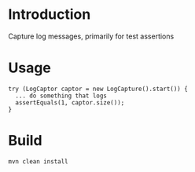 # Introduction

Capture log messages, primarily for test assertions

# Usage


```
try (LogCaptor captor = new LogCapture().start()) {
  ... do something that logs
  assertEquals(1, captor.size());
}
```

# Build

    mvn clean install